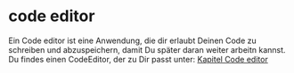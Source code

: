 # code editor
Ein Code editor ist eine Anwendung, die dir erlaubt Deinen Code zu schreiben und abzuspeichern, damit Du später daran weiter arbeitn kannst. Du findes einen CodeEditor, der zu Dir passt unter: [Kapitel Code editor](./code_editor/README.md)
